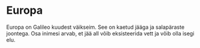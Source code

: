 # Europa

Europa on Galileo kuudest väikseim. See on kaetud jääga ja salapäraste joontega.
Osa inimesi arvab, et jää all võib eksisteerida vett ja võib olla isegi elu.
